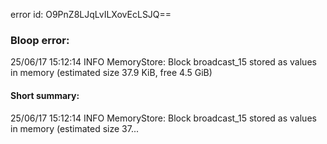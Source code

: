 error id: O9PnZ8LJqLvILXovEcLSJQ==
### Bloop error:

25/06/17 15:12:14 INFO MemoryStore: Block broadcast_15 stored as values in memory (estimated size 37.9 KiB, free 4.5 GiB)
#### Short summary: 

25/06/17 15:12:14 INFO MemoryStore: Block broadcast_15 stored as values in memory (estimated size 37...
